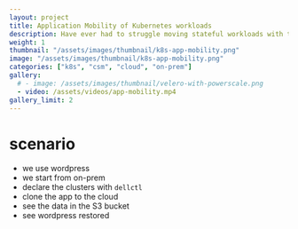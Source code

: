 ```yaml
---
layout: project
title: Application Mobility of Kubernetes workloads
description: Have ever had to struggle moving stateful workloads with their data, CSM Application Mobility has been designed for you
weight: 1
thumbnail: "/assets/images/thumbnail/k8s-app-mobility.png"
image: "/assets/images/thumbnail/k8s-app-mobility.png"
categories: ["k8s", "csm", "cloud", "on-prem"]
gallery:
  # - image: /assets/images/thumbnail/velero-with-powerscale.png
  - video: /assets/videos/app-mobility.mp4
gallery_limit: 2
---
```

# scenario

* we use wordpress
* we start from on-prem
* declare the clusters with `dellctl`
* clone the app to the cloud
* see the data in the S3 bucket
* see wordpress restored
